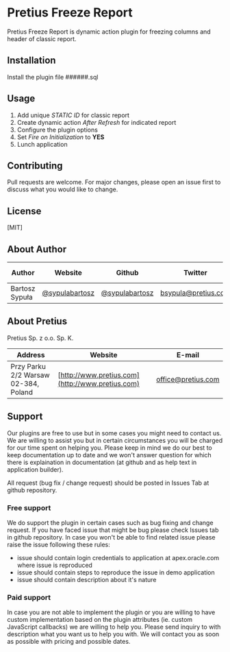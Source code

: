 # Pretius Freeze Report

Pretius Freeze Report is dynamic action plugin for freezing columns and header of classic report.

## Installation

Install the plugin file ######.sql

## Usage

1. Add unique _STATIC ID_ for classic report
1. Create dynamic action _After Refresh_ for indicated report 
1. Configure the plugin options
1. Set _Fire on Initialization_ to __YES__
1. Lunch application

## Contributing
Pull requests are welcome. For major changes, please open an issue first to discuss what you would like to change.

## License
[MIT]


## About Author
Author | Website |Github | Twitter | E-mail
-------|---------|-------|---------|-------
Bartosz Sypuła | [@sypulabartosz](https://github.com/sypulabartosz) | [@sypulabartosz](https://twitter.com/sypulabartosz) | bsypula@pretius.com

## About Pretius
Pretius Sp. z o.o. Sp. K.

Address | Website | E-mail
--------|---------|-------
Przy Parku 2/2 Warsaw 02-384, Poland | [http://www.pretius.com](http://www.pretius.com) | [office@pretius.com](mailto:office@pretius.com)

## Support
Our plugins are free to use but in some cases you might need to contact us. We are willing to assist you but in certain circumstances you will be charged for our time spent on helping you. Please keep in mind we do our best to keep documentation up to date and we won't answer question for which there is explaination in documentation (at github and as help text in application builder).

All request (bug fix / change request) should be posted in Issues Tab at github repository.

### Free support
We do support the plugin in certain cases such as bug fixing and change request. If you have faced issue that might be bug please check Issues tab in github repository. In case you won't be able to find related issue please raise the issue following these rules:

* issue should contain login credentials to application at apex.oracle.com where issue is reproduced
* issue should contain steps to reproduce the issue in demo application
* issue should contain description about it's nature

### Paid support
In case you are not able to implement the plugin or you are willing to have custom implementation based on the plugin attributes (ie. custom JavaScript callbacks) we are willing to help you. Please send inquiry to <email> with description what you want us to help you with. We will contact you as soon as possible with pricing and possible dates.
